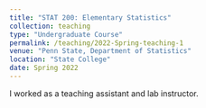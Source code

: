 ```yaml
---
title: "STAT 200: Elementary Statistics"
collection: teaching
type: "Undergraduate Course"
permalink: /teaching/2022-Spring-teaching-1
venue: "Penn State, Department of Statistics" 
location: "State College"
date: Spring 2022
---
```


I worked as a teaching assistant and lab instructor.
